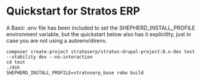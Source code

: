 # Quickstart for Stratos ERP

A Basic .env file has been included to set the SHEPHERD_INSTALL_PROFILE
environment variable, but the quickstart below also has it explicitlty,
just in case you are not using a autoenv/direnv.

```
composer create-project stratoserp/stratos-drupal-project:8.x-dev test --stability dev --no-interaction
cd test
./dsh
SHEPHERD_INSTALL_PROFILE=stratoserp_base robo build
```
